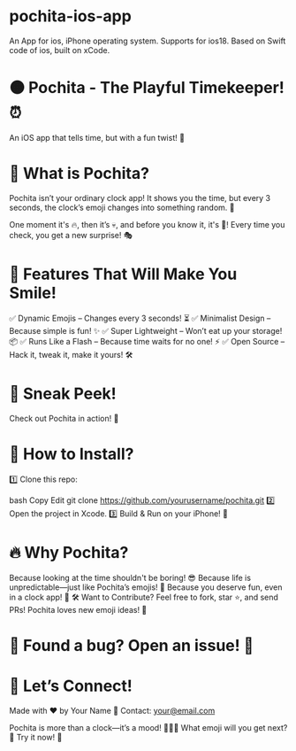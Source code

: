 # pochita-ios-app
An App for ios, iPhone operating system. Supports for ios18. Based on Swift code of ios, built on xCode.
# 🟠 Pochita - The Playful Timekeeper! ⏰
An iOS app that tells time, but with a fun twist! 🎉


# 🧐 What is Pochita?
Pochita isn’t your ordinary clock app! It shows you the time, but every 3 seconds, the clock’s emoji changes into something random. 🤩

One moment it's 🔥, then it’s 💀, and before you know it, it's 🐸! Every time you check, you get a new surprise! 🎭

# 🎈 Features That Will Make You Smile!
✅ Dynamic Emojis – Changes every 3 seconds! ⏳
✅ Minimalist Design – Because simple is fun! ✨
✅ Super Lightweight – Won’t eat up your storage! 📦
✅ Runs Like a Flash – Because time waits for no one! ⚡
✅ Open Source – Hack it, tweak it, make it yours! 🛠

# 🎥 Sneak Peek!
Check out Pochita in action! 👀

# 🚀 How to Install?
1️⃣ Clone this repo:

bash
Copy
Edit
git clone https://github.com/yourusername/pochita.git
2️⃣ Open the project in Xcode.
3️⃣ Build & Run on your iPhone! 📱

# 🔥 Why Pochita?
Because looking at the time shouldn't be boring! 😎
Because life is unpredictable—just like Pochita’s emojis! 🌈
Because you deserve fun, even in a clock app! 🎉
🛠 Want to Contribute?
Feel free to fork, star ⭐, and send PRs! Pochita loves new emoji ideas! 🤗

# 📮 Found a bug? Open an issue! 🐛

# 🎉 Let’s Connect!
Made with ❤️ by Your Name
📧 Contact: your@email.com

Pochita is more than a clock—it’s a mood! 🧡💙💜
What emoji will you get next? 👀 Try it now! 🚀
